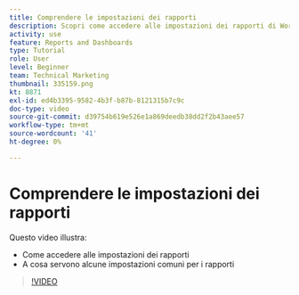 ```yaml
---
title: Comprendere le impostazioni dei rapporti
description: Scopri come accedere alle impostazioni dei rapporti di Workfront e per cosa vengono utilizzate alcune impostazioni comuni.
activity: use
feature: Reports and Dashboards
type: Tutorial
role: User
level: Beginner
team: Technical Marketing
thumbnail: 335159.png
kt: 8871
exl-id: ed4b3395-9582-4b3f-b87b-8121315b7c9c
doc-type: video
source-git-commit: d39754b619e526e1a869deedb38dd2f2b43aee57
workflow-type: tm+mt
source-wordcount: '41'
ht-degree: 0%

---
```


# Comprendere le impostazioni dei rapporti

Questo video illustra:

* Come accedere alle impostazioni dei rapporti
* A cosa servono alcune impostazioni comuni per i rapporti

>[!VIDEO](https://video.tv.adobe.com/v/335159/?quality=12)

